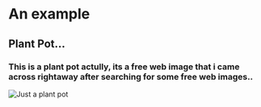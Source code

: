 # An example
## Plant Pot...
### This is a plant pot actully, its a free web image that i came across rightaway after searching for some free web images..
![Just a plant pot](https://cdn.pixabay.com/photo/2023/02/22/15/23/monstera-7806857_960_720.jpg)
